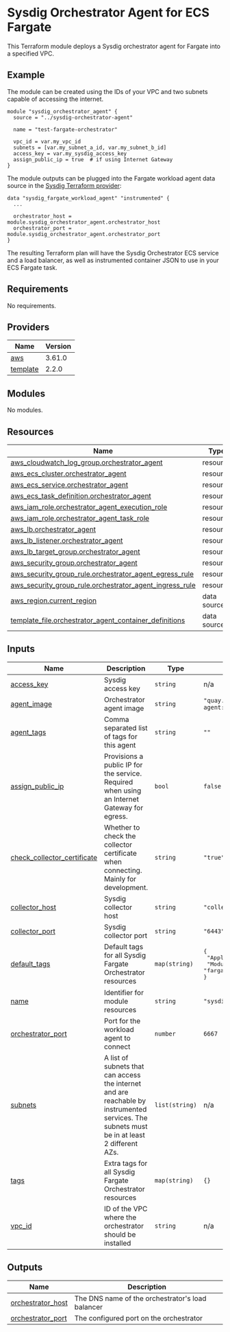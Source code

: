 # Sysdig Orchestrator Agent for ECS Fargate

This Terraform module deploys a Sysdig orchestrator agent for Fargate into a specified VPC.

## Example

The module can be created using the IDs of your VPC and two subnets capable of accessing the internet.

```
module "sysdig_orchestrator_agent" {
  source = "../sysdig-orchestrator-agent"

  name = "test-fargate-orchestrator"

  vpc_id = var.my_vpc_id
  subnets = [var.my_subnet_a_id, var.my_subnet_b_id]
  access_key = var.my_sysdig_access_key
  assign_public_ip = true  # if using Internet Gateway
}
```

The module outputs can be plugged into the Fargate workload agent data source in the [Sysdig Terraform provider](https://github.com/sysdiglabs/terraform-provider-sysdig):
```
data "sysdig_fargate_workload_agent" "instrumented" {
  ...

  orchestrator_host = module.sysdig_orchestrator_agent.orchestrator_host
  orchestrator_port = module.sysdig_orchestrator_agent.orchestrator_port
}
```

The resulting Terraform plan will have the Sysdig Orchestrator ECS service and a load balancer, as well as instrumented container JSON to use in your ECS Fargate task.

<!-- BEGIN_TF_DOCS -->
## Requirements

No requirements.

## Providers

| Name | Version |
|------|---------|
| <a name="provider_aws"></a> [aws](#provider\_aws) | 3.61.0 |
| <a name="provider_template"></a> [template](#provider\_template) | 2.2.0 |

## Modules

No modules.

## Resources

| Name | Type |
|------|------|
| [aws_cloudwatch_log_group.orchestrator_agent](https://registry.terraform.io/providers/hashicorp/aws/latest/docs/resources/cloudwatch_log_group) | resource |
| [aws_ecs_cluster.orchestrator_agent](https://registry.terraform.io/providers/hashicorp/aws/latest/docs/resources/ecs_cluster) | resource |
| [aws_ecs_service.orchestrator_agent](https://registry.terraform.io/providers/hashicorp/aws/latest/docs/resources/ecs_service) | resource |
| [aws_ecs_task_definition.orchestrator_agent](https://registry.terraform.io/providers/hashicorp/aws/latest/docs/resources/ecs_task_definition) | resource |
| [aws_iam_role.orchestrator_agent_execution_role](https://registry.terraform.io/providers/hashicorp/aws/latest/docs/resources/iam_role) | resource |
| [aws_iam_role.orchestrator_agent_task_role](https://registry.terraform.io/providers/hashicorp/aws/latest/docs/resources/iam_role) | resource |
| [aws_lb.orchestrator_agent](https://registry.terraform.io/providers/hashicorp/aws/latest/docs/resources/lb) | resource |
| [aws_lb_listener.orchestrator_agent](https://registry.terraform.io/providers/hashicorp/aws/latest/docs/resources/lb_listener) | resource |
| [aws_lb_target_group.orchestrator_agent](https://registry.terraform.io/providers/hashicorp/aws/latest/docs/resources/lb_target_group) | resource |
| [aws_security_group.orchestrator_agent](https://registry.terraform.io/providers/hashicorp/aws/latest/docs/resources/security_group) | resource |
| [aws_security_group_rule.orchestrator_agent_egress_rule](https://registry.terraform.io/providers/hashicorp/aws/latest/docs/resources/security_group_rule) | resource |
| [aws_security_group_rule.orchestrator_agent_ingress_rule](https://registry.terraform.io/providers/hashicorp/aws/latest/docs/resources/security_group_rule) | resource |
| [aws_region.current_region](https://registry.terraform.io/providers/hashicorp/aws/latest/docs/data-sources/region) | data source |
| [template_file.orchestrator_agent_container_definitions](https://registry.terraform.io/providers/hashicorp/template/latest/docs/data-sources/file) | data source |

## Inputs

| Name | Description | Type | Default | Required |
|------|-------------|------|---------|:--------:|
| <a name="input_access_key"></a> [access\_key](#input\_access\_key) | Sysdig access key | `string` | n/a | yes |
| <a name="input_agent_image"></a> [agent\_image](#input\_agent\_image) | Orchestrator agent image | `string` | `"quay.io/sysdig/orchestrator-agent:latest"` | no |
| <a name="input_agent_tags"></a> [agent\_tags](#input\_agent\_tags) | Comma separated list of tags for this agent | `string` | `""` | no |
| <a name="input_assign_public_ip"></a> [assign\_public\_ip](#input\_assign\_public\_ip) | Provisions a public IP for the service. Required when using an Internet Gateway for egress. | `bool` | `false` | no |
| <a name="input_check_collector_certificate"></a> [check\_collector\_certificate](#input\_check\_collector\_certificate) | Whether to check the collector certificate when connecting. Mainly for development. | `string` | `"true"` | no |
| <a name="input_collector_host"></a> [collector\_host](#input\_collector\_host) | Sysdig collector host | `string` | `"collector.sysdigcloud.com"` | no |
| <a name="input_collector_port"></a> [collector\_port](#input\_collector\_port) | Sysdig collector port | `string` | `"6443"` | no |
| <a name="input_default_tags"></a> [default\_tags](#input\_default\_tags) | Default tags for all Sysdig Fargate Orchestrator resources | `map(string)` | <pre>{<br>  "Application": "sysdig",<br>  "Module": "fargate-orchestrator-agent"<br>}</pre> | no |
| <a name="input_name"></a> [name](#input\_name) | Identifier for module resources | `string` | `"sysdig-fargate-orchestrator"` | no |
| <a name="input_orchestrator_port"></a> [orchestrator\_port](#input\_orchestrator\_port) | Port for the workload agent to connect | `number` | `6667` | no |
| <a name="input_subnets"></a> [subnets](#input\_subnets) | A list of subnets that can access the internet and are reachable by instrumented services. The subnets must be in at least 2 different AZs. | `list(string)` | n/a | yes |
| <a name="input_tags"></a> [tags](#input\_tags) | Extra tags for all Sysdig Fargate Orchestrator resources | `map(string)` | `{}` | no |
| <a name="input_vpc_id"></a> [vpc\_id](#input\_vpc\_id) | ID of the VPC where the orchestrator should be installed | `string` | n/a | yes |

## Outputs

| Name | Description |
|------|-------------|
| <a name="output_orchestrator_host"></a> [orchestrator\_host](#output\_orchestrator\_host) | The DNS name of the orchestrator's load balancer |
| <a name="output_orchestrator_port"></a> [orchestrator\_port](#output\_orchestrator\_port) | The configured port on the orchestrator |
<!-- END_TF_DOCS -->
